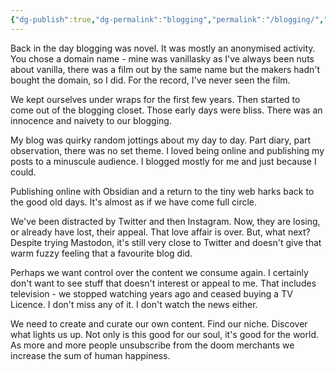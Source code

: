 ```yaml
---
{"dg-publish":true,"dg-permalink":"blogging","permalink":"/blogging/","dgHomeLink":true,"dgPassFrontmatter":false}
---
```



Back in the day blogging was novel. It was mostly an anonymised activity. You chose a domain name - mine was vanillasky as I've always been nuts about vanilla, there was a film out by the same name but the makers hadn't bought the domain, so I did. For the record, I've never seen the film. 

We kept ourselves under wraps for the first few years. Then started to come out of the blogging closet. Those early days were bliss. There was an innocence and naivety to our blogging. 

My blog was quirky random jottings about my day to day. Part diary, part observation, there was no set theme. I loved being online and publishing my posts to a minuscule audience. I blogged mostly for me and just because I could. 

Publishing online with Obsidian and a return to the tiny web harks back to the good old days. It's almost as if we have come full circle. 

We've been distracted by Twitter and then Instagram. Now, they are losing, or already have lost, their appeal. That love affair is over. But, what next? Despite trying Mastodon, it's still very close to Twitter and doesn't give that warm fuzzy feeling that a favourite blog did. 

Perhaps we want control over the content we consume again. I certainly don't want to see stuff that doesn't interest or appeal to me. That includes television - we stopped watching years ago and ceased buying a TV Licence. I don't miss any of it. I don't watch the news either. 

We need to create and curate our own content. Find our niche. Discover what lights us up. Not only is this good for our soul, it's good for the world. As more and more people unsubscribe from the doom merchants we increase the sum of human happiness. 


